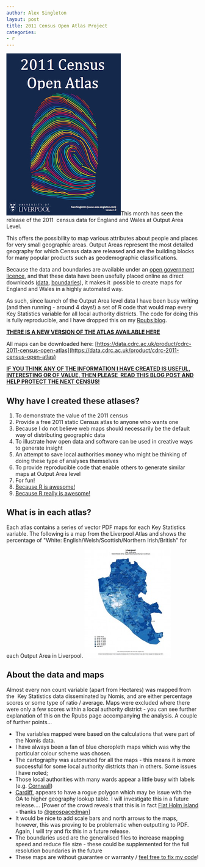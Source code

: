 ```yaml
---
author: Alex Singleton
layout: post
title: 2011 Census Open Atlas Project
categories:
- r
---
```


![CensusAtlas](/public/images/CensusAtlas.jpg)This month has seen the release of the 2011  census data for England and Wales at Output Area Level.

This offers the possibility to map various attributes about people and places for very small geographic areas. Output Areas represent the most detailed geography for which Census data are released and are the building blocks for many popular products such as geodemographic classifications.

Because the data and boundaries are available under an [open government licence](http://www.nationalarchives.gov.uk/doc/open-government-licence/), and that these data have been usefully placed online as direct downloads ([data](http://www.nomisweb.co.uk/census/2011/bulk/r2_2), [boundaries](http://www.ons.gov.uk/ons/guide-method/census/2011/census-data/2011-census-prospectus/new-developments-for-2011-census-results/2011-census-geography/2011-census-geography-prospectus/index.html)), it makes it  possible to create maps for England and Wales in a highly automated way.

As such, since launch of the Output Area level data I have been busy writing (and then running - around 4 days!) a set of R code that would map every Key Statistics variable for all local authority districts. The code for doing this is fully reproducible, and I have dropped this on my [Rpubs blog](http://rpubs.com/alexsingleton/openatlas).

<u>**[THERE IS A NEW VERSION OF THE ATLAS AVAILABLE HERE](/r/2014/02/05/2011-census-open-atlas-project-version-two/)**</u>

All maps can be downloaded here: [https://data.cdrc.ac.uk/product/cdrc-2011-census-open-atlas](https://data.cdrc.ac.uk/product/cdrc-2011-census-open-atlas)

**[IF YOU THINK ANY OF THE INFORMATION I HAVE CREATED IS USEFUL, INTERESTING OR OF VALUE, THEN PLEASE  READ THIS BLOG POST AND HELP PROTECT THE NEXT CENSUS!](http://cdublogger.wordpress.com/2013/02/04/small-area-population-data/)**

## Why have I created these atlases?

  1. To demonstrate the value of the 2011 census
  2. Provide a free 2011 static Census atlas to anyone who wants one
  3. Because I do not believe web maps should necessarily be the default way of distributing geographic data
  4. To illustrate how open data and software can be used in creative ways to generate insight
  5. An attempt to save local authorities money who might be thinking of doing these type of analyses themselves
  6. To provide reproducible code that enable others to generate similar maps at Output Area level
  7. For fun!
  8. [Because R is awesome!](http://www.r-project.org)
  9. [Because R really is awesome!](http://www.r-project.org)

## What is in each atlas?

Each atlas contains a series of vector PDF maps for each Key Statistics variable. The following is a map from the Liverpool Atlas and shows the percentage of "White: English/Welsh/Scottish/Northern Irish/British" for each Output Area in Liverpool.
[![white](/public/images/white-227x300.jpg)](/public/images/white.jpg)

## About the data and maps
Almost every non count variable (apart from Hectares) was mapped from the  Key Statistics data disseminated by Nomis, and are either percentage scores or some type of ratio / average. Maps were excluded where there were only a few scores within a local authority district - you can see further explanation of this on the Rpubs page accompanying the analysis. A couple of further points...

  * The variables mapped were based on the calculations that were part of the Nomis data.
  * I have always been a fan of blue choropleth maps which was why the particular colour scheme was chosen.
  * The cartography was automated for all the maps - this means it is more successful for some local authority districts than in others. Some issues I have noted;
  * Those local authorities with many wards appear a little busy with labels (e.g. [Cornwall](http://138.253.67.7/~alex/downloads/openatlas/E06000052.pdf))
  * [Cardiff ](http://138.253.67.7/~alex/downloads/openatlas/W06000015.pdf) appears to have a rogue polygon which may be issue with the OA to higher geography lookup table. I will investigate this in a future release.... [Power of the crowd reveals that this is in fact [Flat Holm island ](https://maps.google.co.uk/?ll=51.377781,-3.120117&spn=0.079182,0.138016&t=h&z=13)- thanks to [@geospacedman](https://twitter.com/geospacedman)]
  * It would be nice to add scale bars and north arrows to the maps, however, this was proving to be problematic when outputting to PDF. Again, I will try and fix this in a future release.
  * The boundaries used are the generalised files to increase mapping speed and reduce file size - these could be supplemented for the full resolution boundaries in the future
  * These maps are without guarantee or warranty / [feel free to fix my code](http://rpubs.com/alexsingleton/openatlas)!

